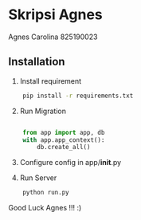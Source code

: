 # Skripsi Agnes
Agnes Carolina
825190023


## Installation
1. Install requirement
``` bash
    pip install -r requirements.txt
```

2. Run Migration
``` python

    from app import app, db
    with app.app_context():
        db.create_all()

```
3. Configure config in app/__init__.py

4. Run Server
``` bash
    python run.py
```

Good Luck Agnes !!! :)
